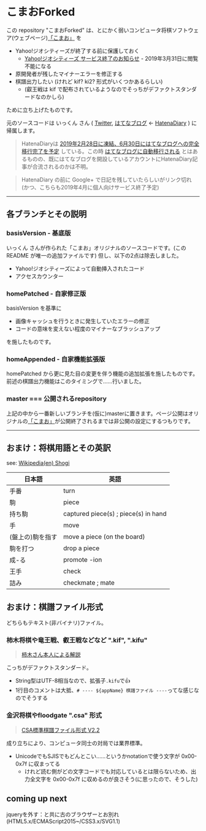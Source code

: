 [komao]:http://www.geocities.jp/komao81/

# こまおForked

この repository "こまおForked" は、とにかく弱いコンピュータ将棋ソフトウェア(ウェブページ)[「こまお」][komao] を

* Yahoo!ジオシティーズが終了する前に保護しておく
  * [Yahoo!ジオシティーズ サービス終了のお知らせ](https://info-geocities.yahoo.co.jp/close/index.html) - 2019年3月31日に閲覧不能になる
* 原開発者が残したマイナーエラーを修正する
* 棋譜出力したい (けれど kif? ki2? 形式がいくつかあるらしい)
  * (叡王戦は kif で配布されているようなのでそっちがデファクトスタンダードなのかしら)

ために立ち上げたものです。

元のソースコードは いっくん さん ( [Twitter](https://twitter.com/ikkn), [はてなブログ](http://tihara.hateblo.jp/) ← [HatenaDiary](http://d.hatena.ne.jp/tihara/) ) に帰属します。
> HatenaDiaryは [2019年2月28日に凍結、6月30日にはてなブログへの完全移行完了を予定](http://d.hatena.ne.jp/hatenadiary/20181113/1542071987) している。この時 [はてなブログに自動移行される](http://d.hatena.ne.jp/hatenadiary/20181004/1538636539) とはあるものの、既にはてなブログを開設しているアカウントにHatenaDiary記事が合流されるのかは不明。

> HatenaDiary の前に Google+ で日記を残していたらしいがリンク切れ (かつ、こちらも2019年4月に個人向けサービス終了予定)

----

## 各ブランチとその説明

### basisVersion - 基底版

いっくん さんが作られた「こまお」オリジナルのソースコードです。(この README が唯一の追加ファイルです)
但し、以下の2点は除去しました。

* Yahoo!ジオシティーズによって自動挿入されたコード
* アクセスカウンター

### homePatched - 自家修正版

basisVersion を基準に

* 画像キャッシュを行うときに発生していたエラーの修正
* コードの意味を変えない程度のマイナーなブラッシュアップ

を施したものです。

### homeAppended - 自家機能拡張版

homePatched から更に見た目の変更を伴う機能の追加拡張を施したものです。
前述の棋譜出力機能はこのタイミングで……行いました。

### master === 公開されるrepository

上記の中から一番新しいブランチを(仮に)masterに置きます。ページ公開はオリジナルの[「こまお」][komao]が公開終了されるまでは非公開の設定にするつもりです。

----

## おまけ：将棋用語とその英訳

see: [Wikipedia(en) Shogi](https://en.wikipedia.org/wiki/Shogi)

|日本語|英語|
----|----
|手番|turn|
|駒|piece|
|持ち駒|captured piece(s) ; piece(s) in hand|
|手|move|
|(盤上の)駒を指す|move a piece (on the board)|
|駒を打つ|drop a piece|
|成-る|promote -ion|
|王手|check|
|詰み|checkmate ; mate|

## おまけ：棋譜ファイル形式
どちらもテキスト(非バイナリ)ファイル。

### 柿木将棋や竜王戦、叡王戦などなど ".kif", ".kifu"
> [柿木さん本人による解説](http://kakinoki.o.oo7.jp/kif_format.html)

こっちがデファクトスタンダード。

+ String型はUTF-8相当なので、拡張子`.kifu`で👍
+ 1行目のコメントは大抵、`# ---- ${appName} 棋譜ファイル ----`ってな感じなのでそうする

### 金沢将棋やfloodgate ".csa" 形式
> [CSA標準棋譜ファイル形式 V2.2](http://www2.computer-shogi.org/protocol/record_v22.html)

成り立ちにより、コンピュータ同士の対局では業界標準。

+ UnicodeでもSJISでもどんとこい……というかnotationで使う文字が 0x00-0x7f に収まってる
  + けれど読む側がどの文字コードでも対応しているとは限らないため、出力全文字を 0x00-0x7f に収めるのが良さそう(に思ったので、そうした)

## coming up next
jqueryを外す：と共に古のブラウザーとお別れ(HTML5.x/ECMAScript2015~/CSS3.x/SVG1.1)
